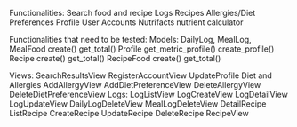 Functionalities:
Search food and recipe
Logs
Recipes
Allergies/Diet Preferences
Profile
User Accounts
Nutrifacts nutrient calculator


Functionalities that need to be tested:
Models:
DailyLog, MealLog, MealFood
create()
get_total()
Profile
get_metric_profile()
create_profile()
Recipe
create()
get_total()
RecipeFood
create()
get_total()

Views:
SearchResultsView
RegisterAccountView
UpdateProfile
Diet and Allergies
AddAllergyView
AddDietPreferenceView
DeleteAllergyView
DeleteDietPreferenceView
Logs:
LogListView
LogCreateView
LogDetailView
LogUpdateView
DailyLogDeleteView
MealLogDeleteView
DetailRecipe
ListRecipe
CreateRecipe
UpdateRecipe
DeleteRecipe
RecipeView
	
